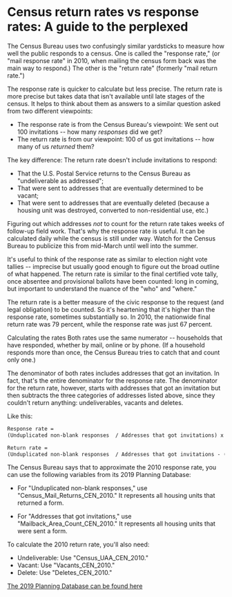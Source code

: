 
# Census return rates vs response rates: A guide to the perplexed

The Census Bureau uses two confusingly similar yardsticks to measure how well the public responds to a census. One is called the "response rate," (or "mail response rate" in 2010, when mailing the census form back was the main way to respond.) The other is the "return rate" (formerly "mail return rate.")

The response rate is quicker to calculate but less precise. The return rate is more precise but takes data that isn't available until late stages of the census. It helps to think about them as answers to a similar question asked from two different viewpoints:

- The response rate is from the Census Bureau's viewpoint: We sent out 100 invitations -- how many *responses* did we get?
- The return rate is from our viewpoint: 100 of us got invitations -- how many of us *returned* them?

The key difference: The return rate doesn't include invitations to respond:
- That the U.S. Postal Service returns to the Census Bureau as "undeliverable as addressed";
- That were sent to addresses that are eventually determined to be vacant;
- That were sent to addresses that are eventually deleted (because a housing unit was destroyed, converted to non-residential use, etc.)

Figuring out which addresses *not* to count for the return rate takes weeks of follow-up field work. That's why the response rate is useful. It can be calculated daily while the census is still under way. Watch for the Census Bureau to publicize this from mid-March until well into the summer.

It's useful to think of the response rate as similar to election night vote tallies -- imprecise but usually good enough to figure out the broad outline of what happened. The return rate is similar to the final certified vote tally, once absentee and provisional ballots have been counted: long in coming, but important to understand the nuance of the "who" and "where."

The return rate is a better measure of the civic response to the request (and legal obligation) to be counted. So it's heartening that it's higher than the response rate, sometimes substantially so. In 2010, the nationwide final return rate was 79 percent, while the response rate was just 67 percent.

Calculating the rates
Both rates use the same numerator -- households that have responded, whether by mail, online or by phone. (If a household responds more than once, the Census Bureau tries to catch that and count only one.)

The denominator of both rates includes addresses that got an invitation. In fact, that's the entire denominator for the response rate. The denominator for the return rate, however, starts with addresses that got an invitation but then subtracts the three categories of addresses listed above, since they couldn't return anything: undeliverables, vacants and deletes.

Like this:
```markdown
Response rate =
(Unduplicated non-blank responses  / Addresses that got invitations) x 100
```

```markdown 
Return rate =
(Unduplicated non-blank responses  / Addresses that got invitations - (undeliverable + vacant + delete) ) x 100
```

The Census Bureau says that to approximate the 2010 response rate, you can use the following variables from its 2019 Planning Database:

- For "Unduplicated non-blank responses," use "Census_Mail_Returns_CEN_2010."
It represents all housing units that returned a form.

- For "Addresses that got invitations," use "Mailback_Area_Count_CEN_2010."
It represents all housing units that were sent a form.

To calculate the 2010 return rate, you'll also need:
- Undeliverable: Use "Census_UAA_CEN_2010."
- Vacant: Use "Vacants_CEN_2010."
- Delete: Use "Deletes_CEN_2010."

<a href="https://www.census.gov/topics/research/guidance/planning-databases.html">The 2019 Planning Database can be found here</a>
